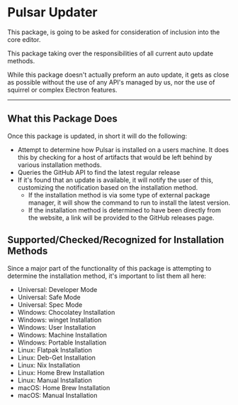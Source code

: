 # Pulsar Updater

This package, is going to be asked for consideration of inclusion into the core editor.

This package taking over the responsibilities of all current auto update methods.

While this package doesn't actually preform an auto update, it gets as close as possible without the use of any API's managed by us, nor the use of squirrel or complex Electron features.

---

## What this Package Does

Once this package is updated, in short it will do the following:

* Attempt to determine how Pulsar is installed on a users machine. It does this by checking for a host of artifacts that would be left behind by various installation methods.
* Queries the GitHub API to find the latest regular release
* If it's found that an update is available, it will notify the user of this, customizing the notification based on the installation method.
  - If the installation method is via some type of external package manager, it will show the command to run to install the latest version.
  - If the installation method is determined to have been directly from the website, a link will be provided to the GitHub releases page.

## Supported/Checked/Recognized for Installation Methods

Since a major part of the functionality of this package is attempting to determine the installation method, it's important to list them all here:

* Universal: Developer Mode
* Universal: Safe Mode
* Universal: Spec Mode
* Windows: Chocolatey Installation
* Windows: winget Installation
* Windows: User Installation
* Windows: Machine Installation
* Windows: Portable Installation
* Linux: Flatpak Installation
* Linux: Deb-Get Installation
* Linux: Nix Installation
* Linux: Home Brew Installation
* Linux: Manual Installation
* macOS: Home Brew Installation
* macOS: Manual Installation
